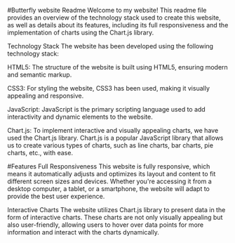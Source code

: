 #Butterfly website Readme
Welcome to my website! This readme file provides an overview of the technology stack used to create this website, as well as details about its features, including its full responsiveness and the implementation of charts using the Chart.js library.

Technology Stack
The website has been developed using the following technology stack:

HTML5: The structure of the website is built using HTML5, ensuring modern and semantic markup.

CSS3: For styling the website, CSS3 has been used, making it visually appealing and responsive.

JavaScript: JavaScript is the primary scripting language used to add interactivity and dynamic elements to the website.

Chart.js: To implement interactive and visually appealing charts, we have used the Chart.js library. Chart.js is a popular JavaScript library that allows us to create various types of charts, such as line charts, bar charts, pie charts, etc., with ease.

#Features
Full Responsiveness
This website is fully responsive, which means it automatically adjusts and optimizes its layout and content to fit different screen sizes and devices. Whether you're accessing it from a desktop computer, a tablet, or a smartphone, the website will adapt to provide the best user experience.

Interactive Charts
The website utilizes Chart.js library to present data in the form of interactive charts. These charts are not only visually appealing but also user-friendly, allowing users to hover over data points for more information and interact with the charts dynamically.
